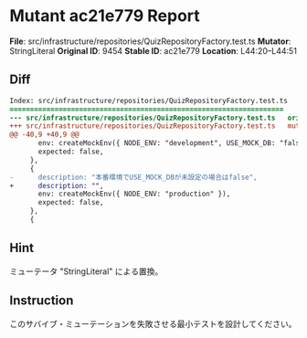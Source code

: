 # Mutant ac21e779 Report

**File**: src/infrastructure/repositories/QuizRepositoryFactory.test.ts
**Mutator**: StringLiteral
**Original ID**: 9454
**Stable ID**: ac21e779
**Location**: L44:20–L44:51

## Diff

```diff
Index: src/infrastructure/repositories/QuizRepositoryFactory.test.ts
===================================================================
--- src/infrastructure/repositories/QuizRepositoryFactory.test.ts	original
+++ src/infrastructure/repositories/QuizRepositoryFactory.test.ts	mutated #9454
@@ -40,9 +40,9 @@
       env: createMockEnv({ NODE_ENV: "development", USE_MOCK_DB: "false" }),
       expected: false,
     },
     {
-      description: "本番環境でUSE_MOCK_DBが未設定の場合はfalse",
+      description: "",
       env: createMockEnv({ NODE_ENV: "production" }),
       expected: false,
     },
     {
```

## Hint

ミューテータ "StringLiteral" による置換。

## Instruction

このサバイブ・ミューテーションを失敗させる最小テストを設計してください。
